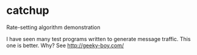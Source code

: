 # catchup
Rate-setting algorithm demonstration

I have seen many test programs written to generate message traffic.  This one is
better.  Why?  See http://geeky-boy.com/
